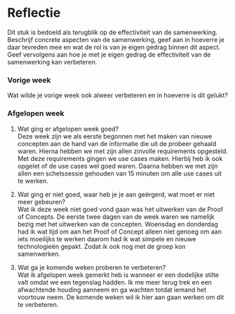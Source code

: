 Reflectie
==========

Dit stuk is bedoeld als terugblik op de effectiviteit van de samenwerking.
Beschrijf concrete aspecten van de samenwerking, geef aan in hoeverre je daar tevreden mee en wat de rol is
 van je eigen gedrag binnen dit aspect. Geef vervolgens aan hoe je met je eigen gedrag de effectiviteit van 
 de samenwerking kan verbeteren.
 

### Vorige week
Wat wilde je vorige week ook alweer verbeteren en in hoeverre is dit gelukt?

### Afgelopen week
1.  Wat ging er afgelopen week goed?  
Deze week zijn we als eerste begonnen met het maken van nieuwe concepten aan de hand van de informatie die uit de probeer gehaald waren. Hierna hebben we met zijn allen zinvolle requirements opgesteld. Met deze requirements gingen we use cases maken. Hierbij heb ik ook opgelet of de use cases wel goed waren. Daarna hebben we met zijn allen een schetssessie gehouden van 15 minuten om alle use cases uit te werken.

2. Wat ging er niet goed, waar heb je je aan geërgerd, wat moet er niet meer gebeuren?  
Wat ik deze week niet goed vond gaan was het uitwerken van de Proof of Concepts. De eerste twee dagen van de week waren we namelijk bezig met het uitwerken van de concepten. Woensdag en donderdag had ik wat tijd om aan het Proof of Concept alleen niet genoeg om aan iets moeilijks te werken daarom had ik wat simpele en nieuwe technologieën gepakt. Zodat ik ook nog met de groep kon samenwerken.

3. Wat ga je komende weken proberen te verbeteren?  
Wat ik afgelopen week gemerkt heb is wanneer er een dodelijke stilte valt omdat we een tegenslag hadden. Ik me meer terug trek en een afwachtende houding aanneem en ga wachten totdat iemand het voortouw neem. De komende weken wil ik hier aan gaan werken om dit te verbeteren.